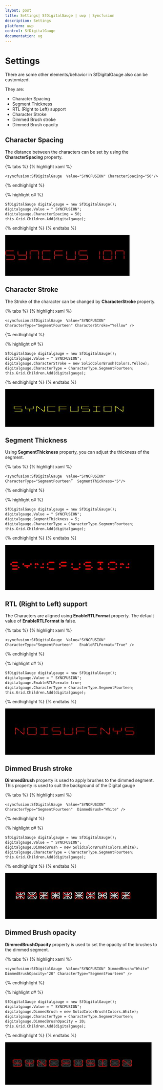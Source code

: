```yaml
---
layout: post
title: Settings| SfDigitalGauge | uwp | Syncfusion
description: Settings 
platform: uwp
control: SfDigitalGauge
documentation: ug
---
```


# Settings

There are some other elements/behavior in SfDigitalGauge also can be customized. 

They are:

* Character Spacing
* Segment Thickness
* RTL (Right to Left) support
* Character Stroke
* Dimmed Brush stroke
* Dimmed Brush opacity

## Character Spacing

The distance between the characters can be set by using the **CharacterSpacing** property.

{% tabs %}
{% highlight xaml %}

    <syncfusion:SfDigitalGauge  Value="SYNCFUSION" CharacterSpacing="50"/>

{% endhighlight %}

{% highlight c# %}

    SfDigitalGauge digitalgauge = new SfDigitalGauge();
    digitalgauge.Value = " SYNCFUSION";
    digitalgauge.CharacterSpacing = 50;
    this.Grid.Children.Add(digitalgauge);      

{% endhighlight %}
{% endtabs %}

![](Settings_images/Settings_img1.jpeg)

## Character Stroke

The Stroke of the character can be changed by **CharacterStroke** property.

{% tabs %}
{% highlight xaml %}

    <syncfusion:SfDigitalGauge  Value="SYNCFUSION"   CharacterType="SegmentFourteen" CharacterStroke="Yellow" />

{% endhighlight %}

{% highlight c# %}

    SfDigitalGauge digitalgauge = new SfDigitalGauge();
    digitalgauge.Value = " SYNCFUSION";
    digitalgauge.CharacterStroke = new SolidColorBrush(Colors.Yellow);
    digitalgauge.CharacterType = CharacterType.SegmentFourteen;
    this.Grid.Children.Add(digitalgauge);
    
{% endhighlight %}
{% endtabs %}

![](Settings_images/Settings_img2.jpeg)

## Segment Thickness

Using **SegmentThickness** property, you can adjust the thickness of the segment.

{% tabs %}
{% highlight xaml %}

    <syncfusion:SfDigitalGauge  Value="SYNCFUSION"  CharacterType="SegmentFourteen”  SegmentThickness="5"/>
    
{% endhighlight %}

{% highlight c# %}

    SfDigitalGauge digitalgauge = new SfDigitalGauge();
    digitalgauge.Value = " SYNCFUSION";
    digitalgauge.SegmentThickness = 5;
    digitalgauge.CharacterType = CharacterType.SegmentFourteen;
    this.Grid.Children.Add(digitalgauge);

{% endhighlight %}
{% endtabs %}

![](Settings_images/Settings_img3.jpeg)

## RTL (Right to Left) support

The Characters are aligned using **EnableRTLFormat** property. The default value of **EnableRTLFormat** **is** false.

{% tabs %}
{% highlight xaml %}

    <syncfusion:SfDigitalGauge  Value="SYNCFUSION"  CharacterType="SegmentFourteen"   EnableRTLFormat="True" />

{% endhighlight %}

{% highlight c# %}

    SfDigitalGauge digitalgauge = new SfDigitalGauge();
    digitalgauge.Value = " SYNCFUSION";
    digitalgauge.EnableRTLFormat= true;
    digitalgauge.CharacterType = CharacterType.SegmentFourteen;
    this.Grid.Children.Add(digitalgauge);

{% endhighlight %}
{% endtabs %}

![](Settings_images/Settings_img4.jpeg)

## Dimmed Brush stroke

**DimmedBrush** property is used to apply brushes to the dimmed segment. This property is used to suit the background of the Digital gauge

{% tabs %}
{% highlight xaml %}

    <syncfusion:SfDigitalGauge  Value="SYNCFUSION" CharacterType="SegmentFourteen"  DimmedBrush="White" />

{% endhighlight %}

{% highlight c# %}

    SfDigitalGauge digitalgauge = new SfDigitalGauge();
    digitalgauge.Value = " SYNCFUSION";
    digitalgauge.DimmedBrush = new SolidColorBrush(Colors.White);
    digitalgauge.CharacterType = CharacterType.SegmentFourteen;
    this.Grid.Children.Add(digitalgauge);

{% endhighlight %}
{% endtabs %}

![](Settings_images/Settings_img5.jpeg)

## Dimmed Brush opacity

**DimmedBrushOpacity** property is used to set the opacity of the brushes to the dimmed segment.

{% tabs %}
{% highlight xaml %}

    <syncfusion:SfDigitalGauge  Value="SYNCFUSION" DimmedBrush="White"  DimmedBrushOpacity="20" CharacterType="SegmentFourteen" />

{% endhighlight %}

{% highlight c# %}

    SfDigitalGauge digitalgauge = new SfDigitalGauge();
    digitalgauge.Value = " SYNCFUSION";
    digitalgauge.DimmedBrush = new SolidColorBrush(Colors.White);
    digitalgauge.CharacterType = CharacterType.SegmentFourteen;
    digitalgauge.DimmedBrushOpacity = 20;
    this.Grid.Children.Add(digitalgauge);

{% endhighlight %}
{% endtabs %}

![](Settings_images/Settings_img6.jpeg)
